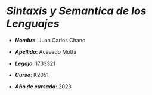 # ***Sintaxis y Semantica de los Lenguajes***



+ ***Nombre***: Juan Carlos Chano

+ ***Apellido***: Acevedo Motta

+ ***Legajo***: 1733321

+ ***Curso***: K2051

+ ***Año de cursada***: 2023
